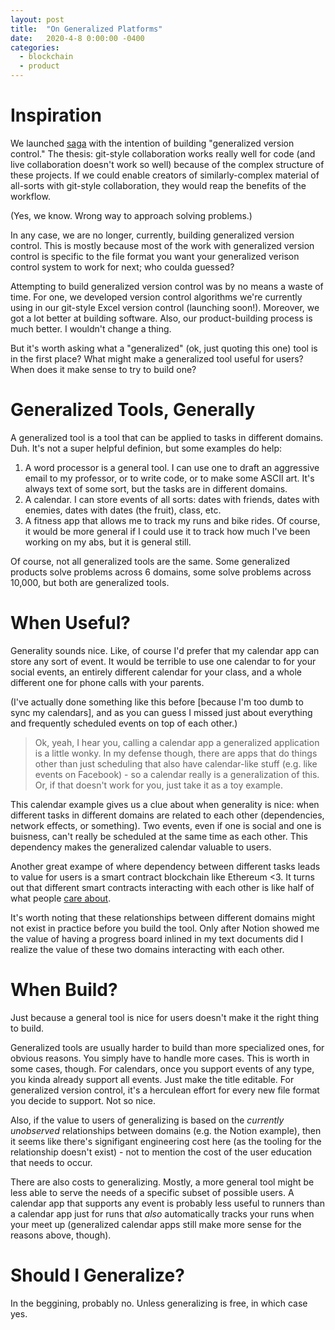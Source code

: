 ```yaml
---
layout: post
title:  "On Generalized Platforms"
date:   2020-4-8 0:00:00 -0400
categories:
  - blockchain
  - product
---
```


# Inspiration 

We launched [saga](https://sagalab.org) with the intention of building "generalized version control." The thesis: git-style collaboration works really well for code (and live collaboration doesn't work so well) because of the complex structure of these projects. If we could enable creators of similarly-complex material of all-sorts with git-style collaboration, they would reap the benefits of the workflow. 

(Yes, we know. Wrong way to approach solving problems.)

In any case, we are no longer, currently, building generalized version control. This is mostly because most of the work with generalized version control is specific to the file format you want your generalized verison control system to work for next; who coulda guessed? 

Attempting to build generalized version control was by no means a waste of time. For one, we developed version control algorithms we're currently using in our git-style Excel version control (launching soon!). Moreover, we got a lot better at building software. Also, our product-building process is much better. I wouldn't change a thing. 

But it's worth asking what a "generalized" (ok, just quoting this one) tool is in the first place? What might make a generalized tool useful for users? When does it make sense to try to build one? 

# Generalized Tools, Generally

A generalized tool is a tool that can be applied to tasks in different domains. Duh. It's not a super helpful definion, but some examples do help:
1. A word processor is a general tool. I can use one to draft an aggressive email to my professor, or to write code, or to make some ASCII art. It's always text of some sort, but the tasks are in different domains. 
2. A calendar. I can store events of all sorts: dates with friends, dates with enemies, dates with dates (the fruit), class, etc. 
3. A fitness app that allows me to track my runs and bike rides. Of course, it would be more general if I could use it to track how much I've been working on my abs, but it is general still. 

Of course, not all generalized tools are the same. Some generalized products solve problems across 6 domains, some solve problems across 10,000, but both are generalized tools. 

# When Useful?

Generality sounds nice. Like, of course I'd prefer that my calendar app can store any sort of event. It would be terrible to use one calendar to for your social events, an entirely different calendar for your class, and a whole different one for phone calls with your parents. 

(I've actually done something like this before [because I'm too dumb to sync my calendars], and as you can guess I missed just about everything and frequently scheduled events on top of each other.)


> Ok, yeah, I hear you, calling a calendar app a generalized application is a little wonky. In my defense though, there are apps that do things other than just scheduling that also have calendar-like stuff (e.g. like events on Facebook) - so a calendar really is a generalization of this. Or, if that doesn't work for you, just take it as a toy example. 

This calendar example gives us a clue about when generality is nice: when different tasks in different domains are related to each other (dependencies, network effects, or something). Two events, even if one is social and one is buisness, can't really be scheduled at the same time as each other. This dependency makes the generalized calendar valuable to users. 

Another great exampe of where dependency between different tasks leads to value for users is a smart contract blockchain like Ethereum <3. It turns out that different smart contracts interacting with each other is like half of what people [care about](https://twitter.com/vitalikbuterin/status/1182117805405032448?lang=en).

It's worth noting that these relationships between different domains might not exist in practice before you build the tool. Only after Notion showed me the value of having a progress board inlined in my text documents did I realize the value of these two domains interacting with each other. 

# When Build?

Just because a general tool is nice for users doesn't make it the right thing to build. 

Generalized tools are usually harder to build than more specialized ones, for obvious reasons. You simply have to handle more cases. This is worth in some cases, though. For calendars, once you support events of any type, you kinda already support all events. Just make the title editable. For generalized version control, it's a herculean effort for every new file format you decide to support. Not so nice. 

Also, if the value to users of generalizing is based on the _currently unobserved_ relationships between domains (e.g. the Notion example), then it seems like there's signifigant engineering cost here (as the tooling for the relationship doesn't exist) - not to mention the cost of the user education that needs to occur.

There are also costs to generalizing. Mostly, a more general tool might be less able to serve the needs of a specific subset of possible users. A calendar app that supports any event is probably less useful to runners than a calendar app just for runs that _also_ automatically tracks your runs when your meet up (generalized calendar apps still make more sense for the reasons above, though).

# Should I Generalize?

In the beggining, probably no. Unless generalizing is free, in which case yes. 